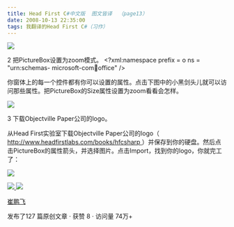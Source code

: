```yaml
---
title: Head First C#中文版  图文皆译  （page13）
date: 2008-10-13 22:35:00
tags: 我翻译的Head First C#（习作）
---
```

![](https://p-blog.csdn.net/images/p_blog_csdn_net/cuipengfei1/EntryImages/20081013/%E6%88%AA%E5%9B%BE00633595341263627500.jpg)

2  把PictureBox设置为zoom模式。  <?xml:namespace prefix = o ns = "urn:schemas-
microsoft-com:office:office" />

你窗体上的每一个控件都有你可以设置的属性。点击下图中的小黑剑头儿就可以访问那些属性。把PictureBox的Size属性设置为zoom看看会怎样。

![](https://p-blog.csdn.net/images/p_blog_csdn_net/cuipengfei1/EntryImages/20081013/%E6%88%AA%E5%9B%BE01633595341272846250.jpg)

3  下载Objectville Paper公司的logo。

从Head First实验室下载Objectville Paper公司的logo（ [
http://www.headfirstlabs.com/books/hfcsharp
](http://www.headfirstlabs.com/books/hfcsharp)
）并保存到你的硬盘。然后点击PictureBox的属性箭头，并选择图片。点击Import，找到你的logo，你就完工了：

![](https://p-blog.csdn.net/images/p_blog_csdn_net/cuipengfei1/EntryImages/20081013/%E6%88%AA%E5%9B%BE02633595341275190000.jpg)



[ ![](https://profile.csdnimg.cn/5/2/5/3_cuipengfei1)
![](https://g.csdnimg.cn/static/user-reg-year/1x/11.png)
](https://blog.csdn.net/cuipengfei1)

[ 崔鹏飞 ](https://blog.csdn.net/cuipengfei1)

发布了127 篇原创文章  ·  获赞 8  ·  访问量 74万+


